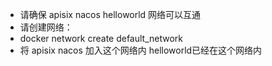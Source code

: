 - 请确保 apisix nacos helloworld 网络可以互通
- 请创建网络：
- docker network create default_network 
-  将 apisix nacos 加入这个网络内  helloworld已经在这个网络内
